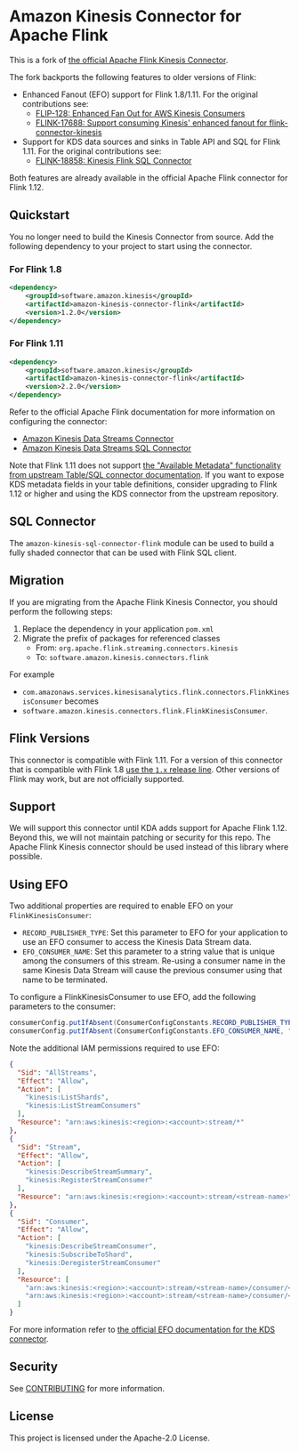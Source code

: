 # Amazon Kinesis Connector for Apache Flink

This is a fork of [the official Apache Flink Kinesis Connector](https://github.com/apache/flink/tree/master/flink-connectors/flink-connector-kinesis).

The fork backports the following features to older versions of Flink:

  - Enhanced Fanout (EFO) support for Flink 1.8/1.11. For the original contributions see:
    - [FLIP-128: Enhanced Fan Out for AWS Kinesis Consumers](https://cwiki.apache.org/confluence/display/FLINK/FLIP-128%3A+Enhanced+Fan+Out+for+AWS+Kinesis+Consumers)
    - [FLINK-17688: Support consuming Kinesis' enhanced fanout for flink-connector-kinesis](https://issues.apache.org/jira/browse/FLINK-17688)
  - Support for KDS data sources and sinks in Table API and SQL for Flink 1.11. For the original contributions see:
    - [FLINK-18858: Kinesis Flink SQL Connector](https://issues.apache.org/jira/browse/FLINK-18858)

Both features are already available in the official Apache Flink connector for Flink 1.12.

## Quickstart 

You no longer need to build the Kinesis Connector from source. 
Add the following dependency to your project to start using the connector.

### For Flink 1.8
```xml
<dependency>
    <groupId>software.amazon.kinesis</groupId>
    <artifactId>amazon-kinesis-connector-flink</artifactId>
    <version>1.2.0</version>
</dependency>
```  

### For Flink 1.11
```xml
<dependency>
    <groupId>software.amazon.kinesis</groupId>
    <artifactId>amazon-kinesis-connector-flink</artifactId>
    <version>2.2.0</version>
</dependency>
```  

Refer to the official Apache Flink documentation for more information on configuring the connector:
- [Amazon Kinesis Data Streams Connector](https://ci.apache.org/projects/flink/flink-docs-master/dev/connectors/kinesis.html)
- [Amazon Kinesis Data Streams SQL Connector](https://ci.apache.org/projects/flink/flink-docs-master/dev/table/connectors/kinesis.html)

Note that Flink 1.11 does not support [the "Available Metadata" functionality from upstream Table/SQL connector documentation](https://ci.apache.org/projects/flink/flink-docs-master/dev/table/connectors/kinesis.html#available-metadata). 
If you want to expose KDS metadata fields in your table definitions, consider upgrading to Flink 1.12 or higher and using the KDS connector from the upstream repository.

## SQL Connector

The `amazon-kinesis-sql-connector-flink` module can be used to build a fully shaded connector that can be used with Flink SQL client.
 
## Migration

If you are migrating from the Apache Flink Kinesis Connector, you should perform the following steps:
  
  1. Replace the dependency in your application `pom.xml`
  1. Migrate the prefix of packages for referenced classes
      - From: `org.apache.flink.streaming.connectors.kinesis`
      - To: `software.amazon.kinesis.connectors.flink`
    
For example
 
  - `com.amazonaws.services.kinesisanalytics.flink.connectors.FlinkKinesisConsumer` becomes
  - `software.amazon.kinesis.connectors.flink.FlinkKinesisConsumer`.

## Flink Versions

This connector is compatible with Flink 1.11.
For a version of this connector that is compatible with Flink 1.8 [use the `1.x` release line](https://github.com/awslabs/amazon-kinesis-connector-flink/tree/release-1.0).
Other versions of Flink may work, but are not officially supported. 

## Support

We will support this connector until KDA adds support for Apache Flink 1.12. 
Beyond this, we will not maintain patching or security for this repo.
The Apache Flink Kinesis connector should be used instead of this library where possible.

## Using EFO

Two additional properties are required to enable EFO on your `FlinkKinesisConsumer`:
- `RECORD_PUBLISHER_TYPE`: Set this parameter to EFO for your application to use an EFO consumer to access the Kinesis Data Stream data.
- `EFO_CONSUMER_NAME`: Set this parameter to a string value that is unique among the consumers of this stream. Re-using a consumer name in the same Kinesis Data Stream will cause the previous consumer using that name to be terminated.

To configure a FlinkKinesisConsumer to use EFO, add the following parameters to the consumer:
```java
consumerConfig.putIfAbsent(ConsumerConfigConstants.RECORD_PUBLISHER_TYPE, "EFO");
consumerConfig.putIfAbsent(ConsumerConfigConstants.EFO_CONSUMER_NAME, "efo-consumer");
```

Note the additional IAM permissions required to use EFO:

```json
{
  "Sid": "AllStreams",
  "Effect": "Allow",
  "Action": [
    "kinesis:ListShards",
    "kinesis:ListStreamConsumers"
  ],
  "Resource": "arn:aws:kinesis:<region>:<account>:stream/*"
},
{
  "Sid": "Stream",
  "Effect": "Allow",
  "Action": [
    "kinesis:DescribeStreamSummary",
    "kinesis:RegisterStreamConsumer"
  ],
  "Resource": "arn:aws:kinesis:<region>:<account>:stream/<stream-name>"
},
{
  "Sid": "Consumer",
  "Effect": "Allow",
  "Action": [
    "kinesis:DescribeStreamConsumer",
    "kinesis:SubscribeToShard",
    "kinesis:DeregisterStreamConsumer"
  ],
  "Resource": [
    "arn:aws:kinesis:<region>:<account>:stream/<stream-name>/consumer/<consumer-name>",
    "arn:aws:kinesis:<region>:<account>:stream/<stream-name>/consumer/<consumer-name>:*"
  ]
}
```

For more information refer to [the official EFO documentation for the KDS connector](https://ci.apache.org/projects/flink/flink-docs-master/dev/connectors/kinesis.html#using-enhanced-fan-out).

## Security

See [CONTRIBUTING](CONTRIBUTING.md#security-issue-notifications) for more information.

## License

This project is licensed under the Apache-2.0 License.

